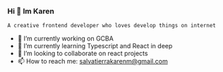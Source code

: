 ### Hi 👋 Im Karen  
    A creative frontend developer who loves develop things on internet

- 🔭 I’m currently working on GCBA
- 🌱 I’m currently learning Typescript and React in deep
- 👯 I’m looking to collaborate on react projects 
- 📫 How to reach me: salvatierrakarenm@gmail.com

<!--
**salvatierrakarenm/salvatierrakarenm** is a ✨ _special_ ✨ repository because its `README.md` (this file) appears on your GitHub profile.


